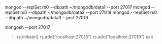 

mongod --replSet rs0 --dbpath ~/mongodb/data1 --port 27017
mongod --replSet rs0 --dbpath ~/mongodb/data2 --port 27018
mongod --replSet rs0 --dbpath ~/mongodb/data3 --port 27019



mongosh --port 27017
> rs.initiate()
> rs.add("localhost:27018")
> rs.add("localhost:27019")
> exit